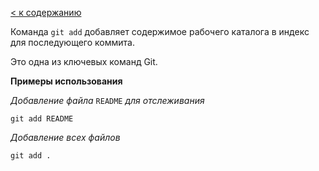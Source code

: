 [< к содержанию](./readme.md)

Команда `git add` добавляет содержимое рабочего каталога в индекс для последующего коммита.

Это одна из ключевых команд Git.

**Примеры использования**

*Добавление файла* `README` *для отслеживания*

`git add README`

*Добавление всех файлов*

`git add .`
